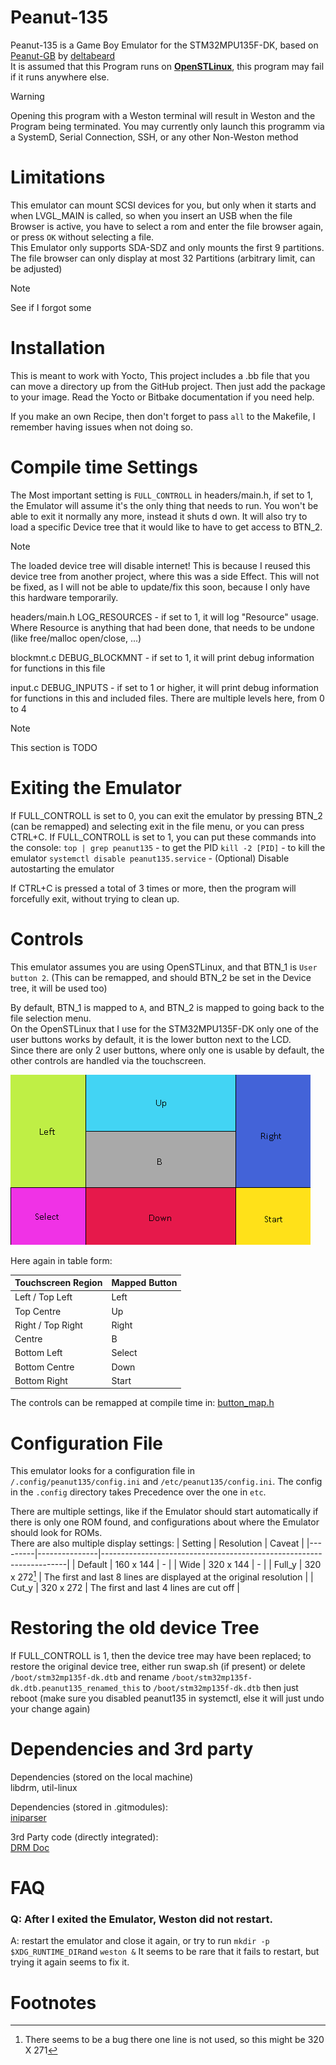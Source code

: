 # Peanut-135

Peanut-135 is a Game Boy Emulator for the STM32MPU135F-DK, based on [Peanut-GB](https://github.com/deltabeard/Peanut-GB) by [deltabeard](https://github.com/deltabeard)  
It is assumed that this Program runs on [**OpenSTLinux**](https://wiki.st.com/stm32mpu/wiki/STM32MPU_Distribution_Package#Installing_the_OpenSTLinux_distribution), this program may fail if it runs anywhere else.

> [!Warning]
> Opening this program with a Weston terminal will result in Weston and the Program being terminated. You may currently only launch this programm via a SystemD, Serial Connection, SSH, or any other Non-Weston method

# Limitations

This emulator can mount SCSI devices for you, but only when it starts and when LVGL_MAIN is called, so when you insert an USB when the file Browser is active, you have to select a rom and enter the file browser again, or press `OK` without selecting a file.  
This Emulator only supports SDA-SDZ and only mounts the first 9 partitions.
The file browser can only display at most 32 Partitions (arbitrary limit, can be adjusted)

> [!Note]
> See if I forgot some

# Installation

This is meant to work with Yocto, This project includes a .bb file that you can move a directory up from the GitHub project.
Then just add the package to your image. Read the Yocto or Bitbake documentation if you need help.

If you make an own Recipe, then don't forget to pass `all` to the Makefile, I remember having issues when not doing so.

# Compile time Settings

The Most important setting is `FULL_CONTROLL` in headers/main.h, if set to 1, the Emulator will assume it's the only thing that needs to run. You won't be able to exit it normally any more, instead it shuts d    own. It will also try to load a specific Device tree that it would like to have to get access to BTN_2.
> [!Note]
> The loaded device tree will disable internet! This is because I reused this device tree from another project, where this was a side Effect. This will not be fixed, as I will not be able to update/fix this soon, because I only have this hardware temporarily.


headers/main.h LOG_RESOURCES - if set to 1, it will log "Resource" usage. Where Resource is anything that had been done, that needs to be undone (like free/malloc open/close, ...)  

blockmnt.c DEBUG_BLOCKMNT - if set to 1, it will print debug information for functions in this file

input.c DEBUG_INPUTS - if set to 1 or higher, it will print debug information for functions in this and included files. There are multiple levels here, from 0 to 4  


> [!Note]
> This section is TODO

# Exiting the Emulator

If FULL_CONTROLL is set to 0, you can exit the emulator by pressing BTN_2 (can be remapped) and selecting exit in the file menu, or you can press CTRL+C.
If FULL_CONTROLL is set to 1, you can put these commands into the console: 
`top | grep peanut135` - to get the PID
`kill -2 [PID]` - to kill the emulator
`systemctl disable peanut135.service` - (Optional) Disable autostarting the emulator

If CTRL+C is pressed a total of 3 times or more, then the program will forcefully exit, without trying to clean up.

# Controls

This emulator assumes you are using OpenSTLinux, and that BTN_1 is `User button 2`. (This can be remapped, and should BTN_2 be set in the Device tree, it will be used too)  

By default, BTN_1 is mapped to `A`, and BTN_2 is mapped to going back to the file selection menu.  
On the OpenSTLinux that I use for the STM32MPU135F-DK only one of the user buttons works by default, it is the lower button next to the LCD.  
Since there are only 2 user buttons, where only one is usable by default, the other controls are handled via the touchscreen.  

![Image: Touchscreen controls](img/touchscreen%20button%20map.png)

Here again in table form:

| Touchscreen Region | Mapped Button |
|--------------------|---------------|
| Left / Top Left    | Left          |
| Top Centre         | Up            |
| Right / Top Right  | Right         |
| Centre             | B             |
| Bottom Left        | Select        |
| Bottom Centre      | Down          |
| Bottom Right       | Start         |

The controls can be remapped at compile time in: [button_map.h](headers/button_map.h)

# Configuration File

This emulator looks for a configuration file in `/.config/peanut135/config.ini` and `/etc/peanut135/config.ini`.
The config in the `.config` directory takes Precedence over the one in `etc`.

There are multiple settings, like if the Emulator should start automatically if there is only one ROM found, and configurations about where the Emulator should look for ROMs.  
There are also multiple display settings:
| Setting | Resolution    | Caveat                                                              |
|---------|---------------|---------------------------------------------------------------------|
| Default | 160 x 144     |                                    -                                |
| Wide    | 320 x 144     |                                    -                                |
| Full_y  | 320 x 272[^1] | The first and last 8 lines are displayed at the original resolution |
| Cut_y   | 320 x 272     | The first and last 4 lines are cut off                              |

# Restoring the old device Tree

If FULL_CONTROLL is 1, then the device tree may have been replaced;
to restore the original device tree, either run swap.sh (if present) or delete `/boot/stm32mp135f-dk.dtb` and rename `/boot/stm32mp135f-dk.dtb.peanut135_renamed_this` to `/boot/stm32mp135f-dk.dtb`
then just reboot (make sure you disabled peanut135 in systemctl, else it will just undo your change again)

# Dependencies and 3rd party

Dependencies (stored on the local machine)  
libdrm, util-linux

Dependencies (stored in .gitmodules):  
[iniparser](https://gitlab.com/iniparser/iniparser.git)  
  
3rd Party code (directly integrated):  
[DRM Doc](https://github.com/ascent12/drm_doc)

# FAQ

### Q: After I exited the Emulator, Weston did not restart.

A: restart the emulator and close it again, or try to run `mkdir -p $XDG_RUNTIME_DIR`and  `weston &` It seems to be rare that it fails to restart, but trying it again seems to fix it.

# Footnotes

[^1]: There seems to be a bug there one line is not used, so this might be 320 X 271


